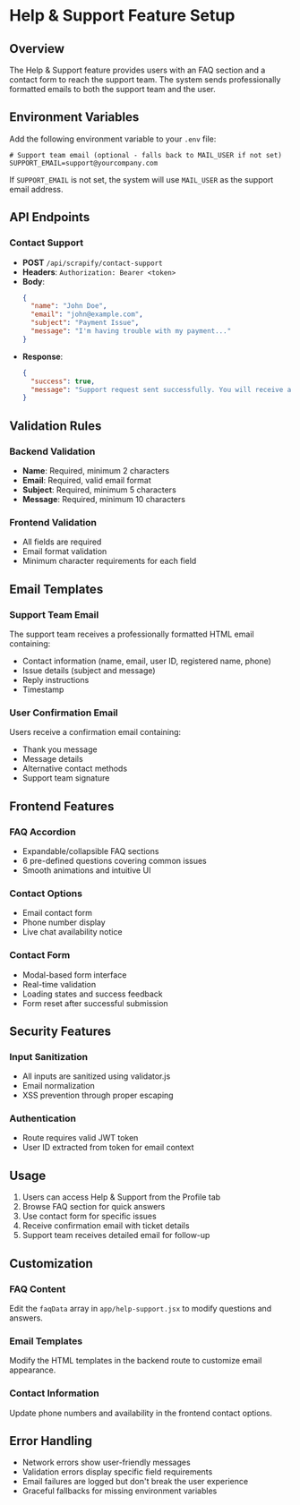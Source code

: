 # Help & Support Feature Setup

## Overview
The Help & Support feature provides users with an FAQ section and a contact form to reach the support team. The system sends professionally formatted emails to both the support team and the user.

## Environment Variables

Add the following environment variable to your `.env` file:

```env
# Support team email (optional - falls back to MAIL_USER if not set)
SUPPORT_EMAIL=support@yourcompany.com
```

If `SUPPORT_EMAIL` is not set, the system will use `MAIL_USER` as the support email address.

## API Endpoints

### Contact Support
- **POST** `/api/scrapify/contact-support`
- **Headers**: `Authorization: Bearer <token>`
- **Body**:
  ```json
  {
    "name": "John Doe",
    "email": "john@example.com",
    "subject": "Payment Issue",
    "message": "I'm having trouble with my payment..."
  }
  ```
- **Response**:
  ```json
  {
    "success": true,
    "message": "Support request sent successfully. You will receive a confirmation email shortly."
  }
  ```

## Validation Rules

### Backend Validation
- **Name**: Required, minimum 2 characters
- **Email**: Required, valid email format
- **Subject**: Required, minimum 5 characters
- **Message**: Required, minimum 10 characters

### Frontend Validation
- All fields are required
- Email format validation
- Minimum character requirements for each field

## Email Templates

### Support Team Email
The support team receives a professionally formatted HTML email containing:
- Contact information (name, email, user ID, registered name, phone)
- Issue details (subject and message)
- Reply instructions
- Timestamp

### User Confirmation Email
Users receive a confirmation email containing:
- Thank you message
- Message details
- Alternative contact methods
- Support team signature

## Frontend Features

### FAQ Accordion
- Expandable/collapsible FAQ sections
- 6 pre-defined questions covering common issues
- Smooth animations and intuitive UI

### Contact Options
- Email contact form
- Phone number display
- Live chat availability notice

### Contact Form
- Modal-based form interface
- Real-time validation
- Loading states and success feedback
- Form reset after successful submission

## Security Features

### Input Sanitization
- All inputs are sanitized using validator.js
- Email normalization
- XSS prevention through proper escaping

### Authentication
- Route requires valid JWT token
- User ID extracted from token for email context

## Usage

1. Users can access Help & Support from the Profile tab
2. Browse FAQ section for quick answers
3. Use contact form for specific issues
4. Receive confirmation email with ticket details
5. Support team receives detailed email for follow-up

## Customization

### FAQ Content
Edit the `faqData` array in `app/help-support.jsx` to modify questions and answers.

### Email Templates
Modify the HTML templates in the backend route to customize email appearance.

### Contact Information
Update phone numbers and availability in the frontend contact options.

## Error Handling

- Network errors show user-friendly messages
- Validation errors display specific field requirements
- Email failures are logged but don't break the user experience
- Graceful fallbacks for missing environment variables 